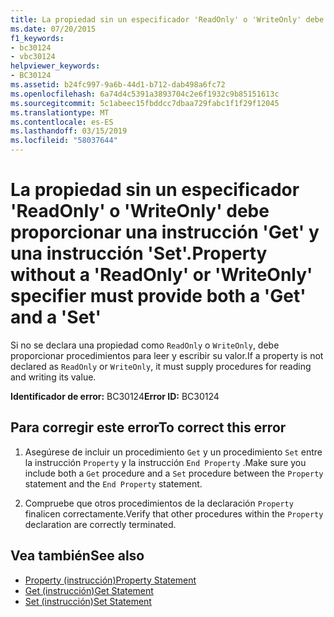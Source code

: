 ```yaml
---
title: La propiedad sin un especificador 'ReadOnly' o 'WriteOnly' debe proporcionar una instrucción 'Get' y una instrucción 'Set'.
ms.date: 07/20/2015
f1_keywords:
- bc30124
- vbc30124
helpviewer_keywords:
- BC30124
ms.assetid: b24fc997-9a6b-44d1-b712-dab498a6fc72
ms.openlocfilehash: 6a74d4c5391a3893704c2e6f1932c9b85151613c
ms.sourcegitcommit: 5c1abeec15fbddcc7dbaa729fabc1f1f29f12045
ms.translationtype: MT
ms.contentlocale: es-ES
ms.lasthandoff: 03/15/2019
ms.locfileid: "58037644"
---
```

# <a name="property-without-a-readonly-or-writeonly-specifier-must-provide-both-a-get-and-a-set"></a><span data-ttu-id="af05e-102">La propiedad sin un especificador 'ReadOnly' o 'WriteOnly' debe proporcionar una instrucción 'Get' y una instrucción 'Set'.</span><span class="sxs-lookup"><span data-stu-id="af05e-102">Property without a 'ReadOnly' or 'WriteOnly' specifier must provide both a 'Get' and a 'Set'</span></span>
<span data-ttu-id="af05e-103">Si no se declara una propiedad como `ReadOnly` o `WriteOnly`, debe proporcionar procedimientos para leer y escribir su valor.</span><span class="sxs-lookup"><span data-stu-id="af05e-103">If a property is not declared as `ReadOnly` or `WriteOnly`, it must supply procedures for reading and writing its value.</span></span>  
  
 <span data-ttu-id="af05e-104">**Identificador de error:** BC30124</span><span class="sxs-lookup"><span data-stu-id="af05e-104">**Error ID:** BC30124</span></span>  
  
## <a name="to-correct-this-error"></a><span data-ttu-id="af05e-105">Para corregir este error</span><span class="sxs-lookup"><span data-stu-id="af05e-105">To correct this error</span></span>  
  
1.  <span data-ttu-id="af05e-106">Asegúrese de incluir un procedimiento `Get` y un procedimiento `Set` entre la instrucción `Property` y la instrucción `End Property` .</span><span class="sxs-lookup"><span data-stu-id="af05e-106">Make sure you include both a `Get` procedure and a `Set` procedure between the `Property` statement and the `End Property` statement.</span></span>  
  
2.  <span data-ttu-id="af05e-107">Compruebe que otros procedimientos de la declaración `Property` finalicen correctamente.</span><span class="sxs-lookup"><span data-stu-id="af05e-107">Verify that other procedures within the `Property` declaration are correctly terminated.</span></span>  
  
## <a name="see-also"></a><span data-ttu-id="af05e-108">Vea también</span><span class="sxs-lookup"><span data-stu-id="af05e-108">See also</span></span>

- [<span data-ttu-id="af05e-109">Property (instrucción)</span><span class="sxs-lookup"><span data-stu-id="af05e-109">Property Statement</span></span>](../../visual-basic/language-reference/statements/property-statement.md)
- [<span data-ttu-id="af05e-110">Get (instrucción)</span><span class="sxs-lookup"><span data-stu-id="af05e-110">Get Statement</span></span>](../../visual-basic/language-reference/statements/get-statement.md)
- [<span data-ttu-id="af05e-111">Set (instrucción)</span><span class="sxs-lookup"><span data-stu-id="af05e-111">Set Statement</span></span>](../../visual-basic/language-reference/statements/set-statement.md)
